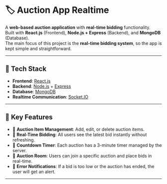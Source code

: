 # 🏷️ Auction App Realtime

A **web-based auction application** with **real-time bidding** functionality.  
Built with **React.js** (Frontend), **Node.js + Express** (Backend), and **MongoDB** (Database).  
The main focus of this project is the **real-time bidding system**, so the app is kept simple and straightforward.  

---

## 🚀 Tech Stack
- **Frontend**: [React.js](https://reactjs.org/)  
- **Backend**: [Node.js](https://nodejs.org/) + [Express](https://expressjs.com/)  
- **Database**: [MongoDB](https://www.mongodb.com/)  
- **Realtime Communication**: [Socket.IO](https://socket.io/)  

---

## 📂 Key Features
- 🔹 **Auction Item Management**: Add, edit, or delete auction items.  
- 🔹 **Real-Time Bidding**: All users see the latest bid instantly without refreshing.  
- 🔹 **Countdown Timer**: Each auction has a 3-minute timer managed by the server.  
- 🔹 **Auction Room**: Users can join a specific auction and place bids in real-time.  
- 🔹 **Error Notifications**: If a bid is too low or the auction has ended, the user will get an alert.  

---


